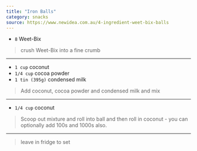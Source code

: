 ```yaml
---
title: "Iron Balls"
category: snacks
source: https://www.newidea.com.au/4-ingredient-weet-bix-balls
---
```



* `8` Weet-Bix

> crush Weet-Bix into a fine crumb

---

* `1 cup` coconut
* `1/4 cup` cocoa powder
* `1 tin (395g)` condensed milk

> Add coconut, cocoa powder and condensed milk and mix

---

* `1/4 cup` coconut

> Scoop out mixture and roll into ball and then roll in coconut - you can optionally add 100s and 1000s also.

---

> leave in fridge to set

